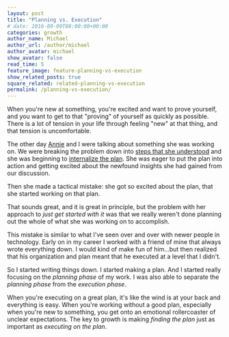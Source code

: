 ```yaml
---
layout: post
title: "Planning vs. Execution"
# date: 2016-09-09T08:00:00+00:00
categories: growth
author_name: Michael
author_url: /author/michael
author_avatar: michael
show_avatar: false
read_time: 5
feature_image: feature-planning-vs-execution
show_related_posts: true
square_related: related-planning-vs-execution
permalink: /planning-vs-execution/
---
```

When you're new at something, you're excited and want to prove yourself, and you want to get to that "proving" of yourself as quickly as possible. There is a lot of tension in your life through feeling "new" at that thing, and that tension is uncomfortable.

The other day [Annie](http://www.anniehedgie.com) and I were talking about something she was working on. We were breaking the problem down into [steps that she understood](/exposing-the-unknown/) and she was beginning to [internalize the plan](/internalizing-the-plan/). She was eager to put the plan into action and getting excited about the newfound insights she had gained from our discussion.

Then she made a tactical mistake: she got so excited about the plan, that she started working on that plan.

That sounds great, and it is great in principle, but the problem with her approach to _just get started with it_ was that we really weren't done planning out the whole of what she was working on to accomplish.

This mistake is similar to what I've seen over and over with newer people in technology. Early on in my career I worked with a friend of mine that always wrote everything down. I would kind of make fun of him...but then realized that his organization and plan meant that he executed at a level that I didn't.

So I started writing things down. I started making a plan. And I started really focusing on the _planning phase_ of my work. I was also able to separate the _planning phase_ from the _execution phase_.

When you're executing on a great plan, it's like the wind is at your back and everything is easy. When you're working without a good plan, especially when you're new to something, you get onto an emotional rollercoaster of unclear expectations. The key to growth is making _finding the plan_ just as important as _executing on the plan_.